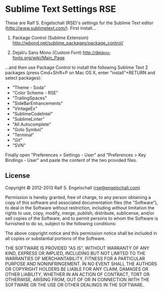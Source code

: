 
Sublime Text Settings RSE
=========================

These are Ralf S. Engelschall (RSE)'s settings for the Sublime Text editor (http://www.sublimetext.com/).
First install...
 
1. Package Control (Sublime Extension)
   http://wbond.net/sublime_packages/package_control/

2. DejaVu Sans Mono (Custom Font)
   http://dejavu-fonts.org/wiki/Main_Page

...and then use Package Control to install the following Sublime Text
2 packages (press Cmd+Shift+P on Mac OS X, enter "install"+RETURN and
select packages):

- "Theme - Soda"
- "Color Scheme - RSE"
- "TrailingSpaces"
- "SideBarEnhancements"
- "VintageEx"
- "SublimeCodeIntel"
- "SublimeLinter"
- "All Autocomplete"
- "Goto Symbol"
- "Terminal"
- "Git"
- "SVN"

Finally open "Preferences > Settings - User" and "Preferences > Key
Bindings - User" and paste the content of the two provided files.

License
-------

Copyright &copy; 2012-2013 Ralf S. Engelschall (rse@engelschall.com)

Permission is hereby granted, free of charge, to any person obtaining
a copy of this software and associated documentation files (the
"Software"), to deal in the Software without restriction, including
without limitation the rights to use, copy, modify, merge, publish,
distribute, sublicense, and/or sell copies of the Software, and to
permit persons to whom the Software is furnished to do so, subject to
the following conditions:

The above copyright notice and this permission notice shall be included
in all copies or substantial portions of the Software.

THE SOFTWARE IS PROVIDED "AS IS", WITHOUT WARRANTY OF ANY KIND,
EXPRESS OR IMPLIED, INCLUDING BUT NOT LIMITED TO THE WARRANTIES OF
MERCHANTABILITY, FITNESS FOR A PARTICULAR PURPOSE AND NONINFRINGEMENT.
IN NO EVENT SHALL THE AUTHORS OR COPYRIGHT HOLDERS BE LIABLE FOR ANY
CLAIM, DAMAGES OR OTHER LIABILITY, WHETHER IN AN ACTION OF CONTRACT,
TORT OR OTHERWISE, ARISING FROM, OUT OF OR IN CONNECTION WITH THE
SOFTWARE OR THE USE OR OTHER DEALINGS IN THE SOFTWARE.

